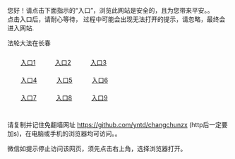 您好！请点击下面指示的“入口”，浏览此网站是安全的，且为您带来平安。。 <br/>
点击入口后，请耐心等待， 过程中可能会出现无法打开的提示，请忽略，最终会进入网站. </br>

法轮大法在长春<br/>
<div style="padding:10px"><a style="margin:20px" target="_blank" href="https://degl5h99in1jy.cloudfront.net/2Qpsp?ohsdiejw" id="ccLink1" rel="nofollow">入口1</a> <a target="_blank" style="margin:20px" href="https://dmq66yghcobrx.cloudfront.net/2Qpsp?xgfnsra" id="ccLink2" rel="nofollow">入口2</a> <a style="margin:20px" target="_blank" href="https://d1cg5ly3dmem28.cloudfront.net/2Qpsp?egnuwi" id="ccLink3" rel="nofollow">入口3</a></div>

<div style="padding:10px" ><a style="margin:20px" target="_blank" href="https://degl5h99in1jy.cloudfront.net/2Qpsp?ohsdiejw" id="ccLink4" rel="nofollow">入口4</a> <a style="margin:20px" href="https://dmq66yghcobrx.cloudfront.net/2Qpsp?xgfnsra" target="_blank" id="ccLink5" rel="nofollow">入口5</a> <a style="margin:20px" href="https://d1cg5ly3dmem28.cloudfront.net/2Qpsp?egnuwi" target="_blank" id="ccLink6" rel="nofollow">入口6</a></div>

<div style="padding:10px"><a style="margin:20px" target="_blank" href="https://degl5h99in1jy.cloudfront.net/2Qpsp?ohsdiejw" id="ccLink7" rel="nofollow">入口7</a> <a style="margin:20px" href="https://dmq66yghcobrx.cloudfront.net/2Qpsp?xgfnsra" target="_blank" id="ccLink8" rel="nofollow">入口8</a> <a style="margin:20px" target="_blank" href="https://d1cg5ly3dmem28.cloudfront.net/2Qpsp?egnuwi" id="ccLink9" rel="nofollow">入口9</a></div>

<br/>



请复制并记住免翻墙网址 https://github.com/yntd/changchunzx (http后一定要加s)，在电脑或手机的浏览器均可访问。。<br/>

微信如提示停止访问该网页，须先点击右上角，选择浏览器打开。
